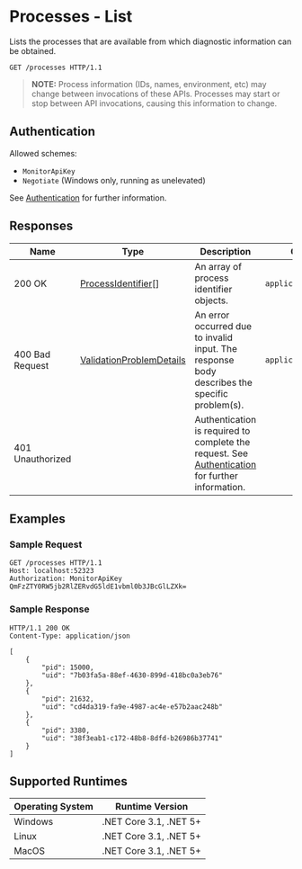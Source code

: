 # Processes - List

Lists the processes that are available from which diagnostic information can be obtained.
```http
GET /processes HTTP/1.1
```

> **NOTE:** Process information (IDs, names, environment, etc) may change between invocations of these APIs. Processes may start or stop between API invocations, causing this information to change.

## Authentication

Allowed schemes:
- `MonitorApiKey`
- `Negotiate` (Windows only, running as unelevated)

See [Authentication](./../authentication.md) for further information.

## Responses

| Name | Type | Description | Content Type |
|---|---|---|---|
| 200 OK | [ProcessIdentifier](definitions.md#ProcessIdentifier)[] | An array of process identifier objects. | `application/json` |
| 400 Bad Request | [ValidationProblemDetails](definitions.md#ValidationProblemDetails) | An error occurred due to invalid input. The response body describes the specific problem(s). | `application/problem+json` |
| 401 Unauthorized | | Authentication is required to complete the request. See [Authentication](./../authentication.md) for further information. | |

## Examples

### Sample Request

```http
GET /processes HTTP/1.1
Host: localhost:52323
Authorization: MonitorApiKey QmFzZTY0RW5jb2RlZERvdG5ldE1vbml0b3JBcGlLZXk=
```

### Sample Response

```http
HTTP/1.1 200 OK
Content-Type: application/json

[
    {
        "pid": 15000,
        "uid": "7b03fa5a-88ef-4630-899d-418bc0a3eb76"
    },
    {
        "pid": 21632,
        "uid": "cd4da319-fa9e-4987-ac4e-e57b2aac248b"
    },
    {
        "pid": 3380,
        "uid": "38f3eab1-c172-48b8-8dfd-b26986b37741"
    }
]
```

## Supported Runtimes

| Operating System | Runtime Version |
|---|---|
| Windows | .NET Core 3.1, .NET 5+ |
| Linux | .NET Core 3.1, .NET 5+ |
| MacOS | .NET Core 3.1, .NET 5+ |